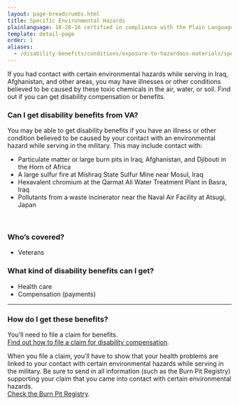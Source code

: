 ```yaml
---
layout: page-breadcrumbs.html
title: Specific Environmental Hazards
plainlanguage: 10-28-16 certified in compliance with the Plain Language Act
template: detail-page
order: 1
aliases:
  - /disability-benefits/conditions/exposure-to-hazardous-materials/specific-environmental-hazards/
---
```


<div class="va-introtext">

If you had contact with certain environmental hazards while serving in Iraq, Afghanistan, and other areas, you may have illnesses or other conditions believed to be caused by these toxic chemicals in the air, water, or soil. Find out if you can get disability compensation or benefits.

</div>


<div class="feature" markdown="1">

### Can I get disability benefits from VA?

You may be able to get disability benefits if you have an illness or other condition believed to be caused by your contact with an environmental hazard while serving in the military. This may include contact with:
  - Particulate matter or large burn pits in Iraq, Afghanistan, and Djibouti in the Horn of Africa
  - A large sulfur fire at Mishraq State Sulfur Mine near Mosul, Iraq
  - Hexavalent chromium at the Qarmat Ali Water Treatment Plant in Basra, Iraq
  - Pollutants from a waste incinerator near the Naval Air Facility at Atsugi, Japan

<br>

### Who’s covered?
-	Veterans

</div>

### What kind of disability benefits can I get?
-	Health care
-	Compensation (payments)

-----

### How do I get these benefits?

You’ll need to file a claim for benefits. <br>
[Find out how to file a claim for disability compensation](/disability/how-to-file-claim/).

When you file a claim, you’ll have to show that your health problems are linked to your contact with certain environmental hazards while serving in the military. Be sure to send in all information (such as the Burn Pit Registry) supporting your claim that you came into contact with certain environmental hazards. <br>
[Check the Burn Pit Registry](https://veteran.mobilehealth.va.gov/AHBurnPitRegistry/).


